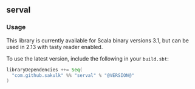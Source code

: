 ## serval

### Usage

This library is currently available for Scala binary versions 3.1, but can be used in 2.13 with tasty reader enabled.

To use the latest version, include the following in your `build.sbt`:

```scala
libraryDependencies ++= Seq(
  "com.github.sakulk" %% "serval" % "@VERSION@"
)
```
